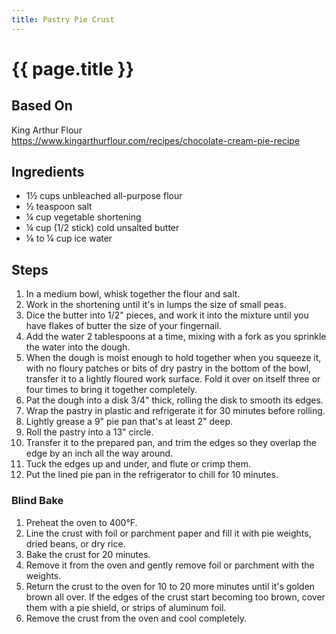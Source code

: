 ```yaml
---
title: Pastry Pie Crust
---
```


# {{ page.title }}

## Based On
King Arthur Flour
<br>
<https://www.kingarthurflour.com/recipes/chocolate-cream-pie-recipe>

## Ingredients
* 1½ cups unbleached all-purpose flour
* ½ teaspoon salt
* ¼ cup vegetable shortening
* ¼ cup (1/2 stick) cold unsalted butter
* ⅛ to ¼ cup ice water

## Steps
1.  In a medium bowl, whisk together the flour and salt.
2.  Work in the shortening until it's in lumps the size of small peas.
3.  Dice the butter into 1/2" pieces, and work it into the mixture until you have flakes of butter the size of your fingernail.
4.  Add the water 2 tablespoons at a time, mixing with a fork as you sprinkle the water into the dough.
5.  When the dough is moist enough to hold together when you squeeze it, with no floury patches or bits of dry pastry in the bottom of the bowl, transfer it to a lightly floured work surface. Fold it over on itself three or four times to bring it together completely.
6.  Pat the dough into a disk 3/4" thick, rolling the disk to smooth its edges.
7.  Wrap the pastry in plastic and refrigerate it for 30 minutes before rolling.
8.  Lightly grease a 9" pie pan that's at least 2" deep.
9.  Roll the pastry into a 13" circle.
10. Transfer it to the prepared pan, and trim the edges so they overlap the edge by an inch all the way around.
11. Tuck the edges up and under, and flute or crimp them.
12. Put the lined pie pan in the refrigerator to chill for 10 minutes.

### Blind Bake
1.  Preheat the oven to 400°F.
2.  Line the crust with foil or parchment paper and fill it with pie weights, dried beans, or dry rice.
3.  Bake the crust for 20 minutes.
4.  Remove it from the oven and gently remove foil or parchment with the weights.
5.  Return the crust to the oven for 10 to 20 more minutes until it's golden brown all over. If the edges of the crust start becoming too brown, cover them with a pie shield, or strips of aluminum foil.
6.  Remove the crust from the oven and cool completely.
